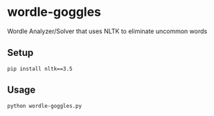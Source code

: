 # wordle-goggles
Wordle Analyzer/Solver that uses NLTK to eliminate uncommon words

## Setup

```
pip install nltk==3.5
```

## Usage

```
python wordle-goggles.py
```
